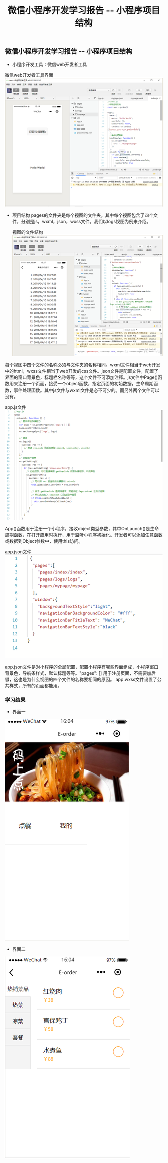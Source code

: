 ﻿---
layout: post
title: 微信小程序开发学习报告 -- 小程序项目结构
data: 2018-4-12 22:39:10+00:00
categories: 日志
tags: 博客
---

## 微信小程序开发学习报告 -- 小程序项目结构

 - 小程序开发工具：微信web开发者工具
 
 微信web开发者工具界面
 ![微信web开发者工具界面][1]

 - 项目结构
   pages的文件夹是每个视图的文件夹。其中每个视图包含了四个文件，分别是js，wxml，json，wxss文件。我们以logs视图为例来介绍。

   视图的文件结构
   ![视图的文件结构][2]
   
  每个视图中四个文件的名称必须与文件夹的名称相同。wxml文件相当于web开发中的html，wxss文件相当于web开发的css文件。json文件是配置文件，配置了界面的窗口背景色，标题栏名称等等，这个文件不可添加注释。js文件中Page()函数用来注册一个页面，接受一个object函数，指定页面的初始数据，生命周期函数，事件处理函数。其中js文件与wxml文件是必不可少的。而另外两个文件可以没有。
  
  app.js文件
 ![app.js文件][3]
 
  App()函数用于注册一个小程序，接收object类型参数，其中OnLaunch()是生命周期函数，在打开应用时执行，用于监听小程序初始化。开发者可以添加任意函数或数据到Object参数中，使用this访问。
  
  app.json文件
 ![app.json文件][4]
 
 app.json文件是对小程序的全局配置，配置小程序有哪些界面组成，小程序窗口背景色，导航条样式，默认标题等等。"pages": [] 用于注册页面，不需要加后缀，这也是为什么视图的四个文件的名称要相同的原因。
 app.wxss文件设置了公共样式，所有的页面都能用。
 

 ### 学习结果
 

 - 界面一
  
 ![界面1][5]

 - 界面二
 
  ![界面2][6]


  [1]: https://raw.githubusercontent.com/LTimmy/markdownPhotos/master/wechat1.png
  [2]: https://raw.githubusercontent.com/LTimmy/markdownPhotos/master/wechat2.png
  [3]: https://raw.githubusercontent.com/LTimmy/markdownPhotos/master/wechat3.png
  [4]: https://raw.githubusercontent.com/LTimmy/markdownPhotos/master/wechat4.png
  [5]: https://raw.githubusercontent.com/LTimmy/markdownPhotos/master/learn1.png
  [6]: https://raw.githubusercontent.com/LTimmy/markdownPhotos/master/learn2.png